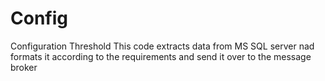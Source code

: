 # Config
Configuration Threshold
This code extracts data from MS SQL server nad formats it according to the requirements and send it over to the message broker
